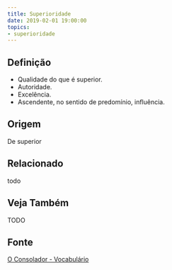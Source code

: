 ```yaml
---
title: Superioridade
date: 2019-02-01 19:00:00
topics:
- superioridade
---
```


## Definição
* Qualidade do que é superior. 
* Autoridade.  
* Excelência. 
* Ascendente, no sentido de predomínio, influência. 

## Origem
De superior

## Relacionado
todo

## Veja Também
TODO

## Fonte
[O Consolador - Vocabulário](http://www.oconsolador.com.br/linkfixo/vocabulario/principal.html)
